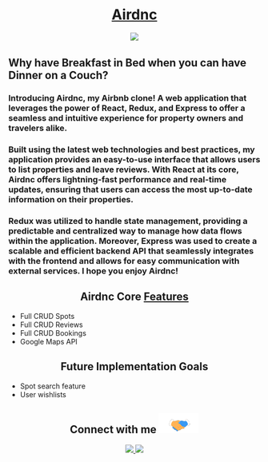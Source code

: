 <div align="center">
  <h1><a href="https://airdnc.onrender.com/">Airdnc</a></h1>
</div>

<p align="center"> 
  <img src="https://skillicons.dev/icons?i=react,redux,js,express,webpack,github,sqlite,sequelize,nodejs,babel,vscode,git,html,postman&perline=7">
</p>

## Why have Breakfast in Bed when you can have Dinner on a Couch?

<h3>Introducing Airdnc, my Airbnb clone! A web application that leverages the power of React, Redux, and Express to offer a seamless and intuitive experience for property owners and travelers alike. 
<h3>

<h3>
Built using the latest web technologies and best practices, my application provides an easy-to-use interface that allows users to list properties and leave reviews. With React at its core, Airdnc offers lightning-fast performance and real-time updates, ensuring that users can access the most up-to-date information on their properties. 
</h3>

<h3>
Redux was utilized to handle state management, providing a predictable and centralized way to manage how data flows within the application. Moreover, Express was used to create a scalable and efficient backend API that seamlessly integrates with the frontend and allows for easy communication with external services. I hope you enjoy Airdnc!
</h3>

<h2 align="center">Airdnc Core <a href="https://github.com/StevenBradleyA/airdnc/wiki/Feature-List">Features</a></h2>

- Full CRUD Spots
- Full CRUD Reviews
- Full CRUD Bookings
- Google Maps API

<h2 align="center">Future Implementation Goals</h2>

- Spot search feature
- User wishlists

<h2 align="center">Connect with me <img alt="socials" src="./frontend/src/media/Handshake.gif" height="40" width="80"/></h2>

<p align="center">
<a align="center" href="https://www.linkedin.com/in/steven-anderson-54416a275/">
  <img src="https://skillicons.dev/icons?i=linkedin&perline=1" height="40"/>
  </a>
<a align="center" href="https://github.com/StevenBradleyA">
  <img src="https://skillicons.dev/icons?i=github&perline=1" height="40"/>
  </a>
</p>
